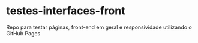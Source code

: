 # testes-interfaces-front
Repo para testar páginas, front-end em geral e responsividade utilizando o GitHub Pages
